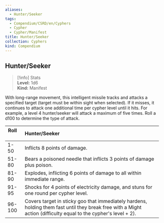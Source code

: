 ```yaml
---
aliases:
  - Hunter/Seeker
tags:
  - Compendium/CSRD/en/Cyphers
  - Cypher
  - Cypher/Manifest
title: Hunter/Seeker
collection: Cyphers
kind: Compendium
---
```

## Hunter/Seeker  
>[!info] Stats  
> **Level:** 1d6  
> **Kind:** Manifest
  
With long-range movement, this intelligent missile tracks and attacks a specified target (target must be within sight when selected). If it misses, it continues to attack one additional time per cypher level until it hits. For example, a level 4 hunter/seeker will attack a maximum of five times. Roll a d100 to determine the type of attack.  

|  Roll &nbsp; &nbsp; &nbsp; | Hunter/Seeker  |  
| ------------- | :----------- |  
| 1-50 | Inflicts 8 points of damage. |  
| 51-80 | Bears a poisoned needle that inflicts 3 points of damage plus poison. |  
| 81-90 | Explodes, inflicting 6 points of damage to all within immediate range. |  
| 91-95 | Shocks for 4 points of electricity damage, and stuns for one round per cypher level. |  
| 96-100 | Covers target in sticky goo that immediately hardens, holding them fast until they break free with a Might action (difficulty equal to the cypher's level + 2). |